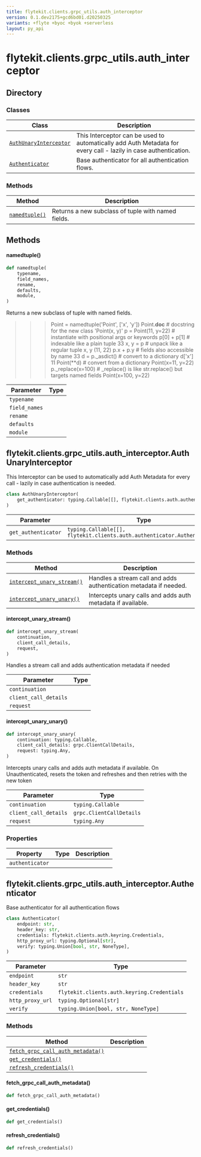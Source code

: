 ```yaml
---
title: flytekit.clients.grpc_utils.auth_interceptor
version: 0.1.dev2175+gcd6bd01.d20250325
variants: +flyte +byoc +byok +serverless
layout: py_api
---
```


# flytekit.clients.grpc_utils.auth_interceptor

## Directory

### Classes

| Class | Description |
|-|-|
| [`AuthUnaryInterceptor`](.././flytekit.clients.grpc_utils.auth_interceptor#flytekitclientsgrpc_utilsauth_interceptorauthunaryinterceptor) | This Interceptor can be used to automatically add Auth Metadata for every call - lazily in case authentication. |
| [`Authenticator`](.././flytekit.clients.grpc_utils.auth_interceptor#flytekitclientsgrpc_utilsauth_interceptorauthenticator) | Base authenticator for all authentication flows. |

### Methods

| Method | Description |
|-|-|
| [`namedtuple()`](#namedtuple) | Returns a new subclass of tuple with named fields. |


## Methods

#### namedtuple()

```python
def namedtuple(
    typename,
    field_names,
    rename,
    defaults,
    module,
)
```
Returns a new subclass of tuple with named fields.

>>> Point = namedtuple('Point', ['x', 'y'])
>>> Point.__doc__                   # docstring for the new class
'Point(x, y)'
>>> p = Point(11, y=22)             # instantiate with positional args or keywords
>>> p[0] + p[1]                     # indexable like a plain tuple
33
>>> x, y = p                        # unpack like a regular tuple
>>> x, y
(11, 22)
>>> p.x + p.y                       # fields also accessible by name
33
>>> d = p._asdict()                 # convert to a dictionary
>>> d['x']
11
>>> Point(**d)                      # convert from a dictionary
Point(x=11, y=22)
>>> p._replace(x=100)               # _replace() is like str.replace() but targets named fields
Point(x=100, y=22)


| Parameter | Type |
|-|-|
| `typename` |  |
| `field_names` |  |
| `rename` |  |
| `defaults` |  |
| `module` |  |

## flytekit.clients.grpc_utils.auth_interceptor.AuthUnaryInterceptor

This Interceptor can be used to automatically add Auth Metadata for every call - lazily in case authentication
is needed.


```python
class AuthUnaryInterceptor(
    get_authenticator: typing.Callable[[], flytekit.clients.auth.authenticator.Authenticator],
)
```
| Parameter | Type |
|-|-|
| `get_authenticator` | `typing.Callable[[], flytekit.clients.auth.authenticator.Authenticator]` |

### Methods

| Method | Description |
|-|-|
| [`intercept_unary_stream()`](#intercept_unary_stream) | Handles a stream call and adds authentication metadata if needed. |
| [`intercept_unary_unary()`](#intercept_unary_unary) | Intercepts unary calls and adds auth metadata if available. |


#### intercept_unary_stream()

```python
def intercept_unary_stream(
    continuation,
    client_call_details,
    request,
)
```
Handles a stream call and adds authentication metadata if needed


| Parameter | Type |
|-|-|
| `continuation` |  |
| `client_call_details` |  |
| `request` |  |

#### intercept_unary_unary()

```python
def intercept_unary_unary(
    continuation: typing.Callable,
    client_call_details: grpc.ClientCallDetails,
    request: typing.Any,
)
```
Intercepts unary calls and adds auth metadata if available. On Unauthenticated, resets the token and refreshes
and then retries with the new token


| Parameter | Type |
|-|-|
| `continuation` | `typing.Callable` |
| `client_call_details` | `grpc.ClientCallDetails` |
| `request` | `typing.Any` |

### Properties

| Property | Type | Description |
|-|-|-|
| `authenticator` |  |  |

## flytekit.clients.grpc_utils.auth_interceptor.Authenticator

Base authenticator for all authentication flows


```python
class Authenticator(
    endpoint: str,
    header_key: str,
    credentials: flytekit.clients.auth.keyring.Credentials,
    http_proxy_url: typing.Optional[str],
    verify: typing.Union[bool, str, NoneType],
)
```
| Parameter | Type |
|-|-|
| `endpoint` | `str` |
| `header_key` | `str` |
| `credentials` | `flytekit.clients.auth.keyring.Credentials` |
| `http_proxy_url` | `typing.Optional[str]` |
| `verify` | `typing.Union[bool, str, NoneType]` |

### Methods

| Method | Description |
|-|-|
| [`fetch_grpc_call_auth_metadata()`](#fetch_grpc_call_auth_metadata) |  |
| [`get_credentials()`](#get_credentials) |  |
| [`refresh_credentials()`](#refresh_credentials) |  |


#### fetch_grpc_call_auth_metadata()

```python
def fetch_grpc_call_auth_metadata()
```
#### get_credentials()

```python
def get_credentials()
```
#### refresh_credentials()

```python
def refresh_credentials()
```
